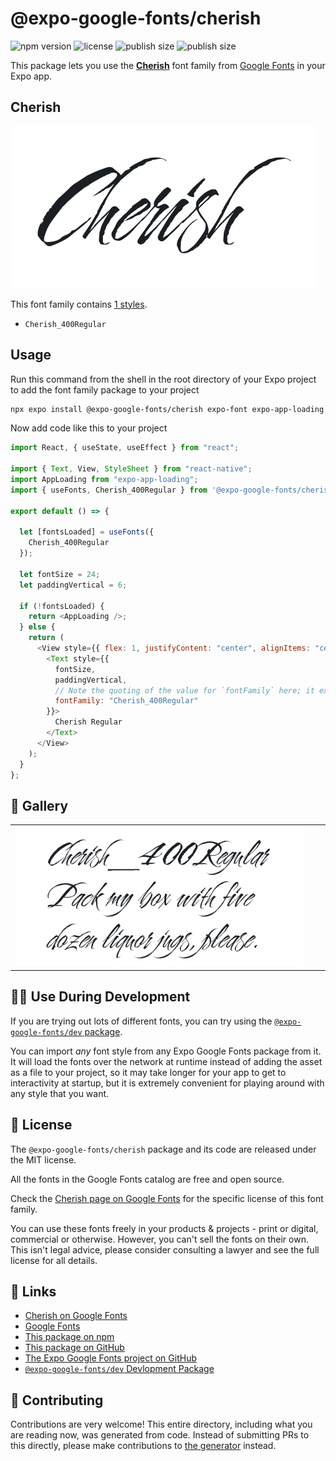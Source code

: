 # @expo-google-fonts/cherish

![npm version](https://flat.badgen.net/npm/v/@expo-google-fonts/cherish)
![license](https://flat.badgen.net/github/license/expo/google-fonts)
![publish size](https://flat.badgen.net/packagephobia/install/@expo-google-fonts/cherish)
![publish size](https://flat.badgen.net/packagephobia/publish/@expo-google-fonts/cherish)

This package lets you use the [**Cherish**](https://fonts.google.com/specimen/Cherish) font family from [Google Fonts](https://fonts.google.com/) in your Expo app.

## Cherish

![Cherish](./font-family.png)

This font family contains [1 styles](#-gallery).

- `Cherish_400Regular`

## Usage

Run this command from the shell in the root directory of your Expo project to add the font family package to your project

```sh
npx expo install @expo-google-fonts/cherish expo-font expo-app-loading
```

Now add code like this to your project

```js
import React, { useState, useEffect } from "react";

import { Text, View, StyleSheet } from "react-native";
import AppLoading from "expo-app-loading";
import { useFonts, Cherish_400Regular } from '@expo-google-fonts/cherish';

export default () => {

  let [fontsLoaded] = useFonts({
    Cherish_400Regular
  });

  let fontSize = 24;
  let paddingVertical = 6;

  if (!fontsLoaded) {
    return <AppLoading />;
  } else {
    return (
      <View style={{ flex: 1, justifyContent: "center", alignItems: "center" }}>
        <Text style={{
          fontSize,
          paddingVertical,
          // Note the quoting of the value for `fontFamily` here; it expects a string!
          fontFamily: "Cherish_400Regular"
        }}>
          Cherish Regular
        </Text>
      </View>
    );
  }
};
```

## 🔡 Gallery


||||
|-|-|-|
|![Cherish_400Regular](./Cherish_400Regular.ttf.png)||||


## 👩‍💻 Use During Development

If you are trying out lots of different fonts, you can try using the [`@expo-google-fonts/dev` package](https://github.com/expo/google-fonts/tree/master/font-packages/dev#readme).

You can import _any_ font style from any Expo Google Fonts package from it. It will load the fonts over the network at runtime instead of adding the asset as a file to your project, so it may take longer for your app to get to interactivity at startup, but it is extremely convenient for playing around with any style that you want.


## 📖 License

The `@expo-google-fonts/cherish` package and its code are released under the MIT license.

All the fonts in the Google Fonts catalog are free and open source.

Check the [Cherish page on Google Fonts](https://fonts.google.com/specimen/Cherish) for the specific license of this font family.

You can use these fonts freely in your products & projects - print or digital, commercial or otherwise. However, you can't sell the fonts on their own. This isn't legal advice, please consider consulting a lawyer and see the full license for all details.

## 🔗 Links

- [Cherish on Google Fonts](https://fonts.google.com/specimen/Cherish)
- [Google Fonts](https://fonts.google.com/)
- [This package on npm](https://www.npmjs.com/package/@expo-google-fonts/cherish)
- [This package on GitHub](https://github.com/expo/google-fonts/tree/master/font-packages/cherish)
- [The Expo Google Fonts project on GitHub](https://github.com/expo/google-fonts)
- [`@expo-google-fonts/dev` Devlopment Package](https://github.com/expo/google-fonts/tree/master/font-packages/dev)

## 🤝 Contributing

Contributions are very welcome! This entire directory, including what you are reading now, was generated from code. Instead of submitting PRs to this directly, please make contributions to [the generator](https://github.com/expo/google-fonts/tree/master/packages/generator) instead.

